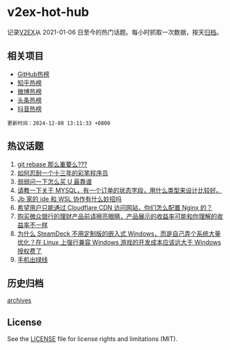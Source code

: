# v2ex-hot-hub

 记录[V2EX](https://www.v2ex.com/)从 2021-01-06 日至今的热门话题。每小时抓取一次数据，按天[归档](archives)。
 
 ## 相关项目

- [GitHub热榜](https://github.com/lonnyzhang423/github-hot-hub)
- [知乎热榜](https://github.com/lonnyzhang423/zhihu-hot-hub)
- [微博热榜](https://github.com/lonnyzhang423/weibo-hot-hub)
- [头条热榜](https://github.com/lonnyzhang423/toutiao-hot-hub)
- [抖音热榜](https://github.com/lonnyzhang423/douyin-hot-hub)


 `更新时间：2024-12-08 13:11:33 +0800`

## 热议话题

1. [git rebase 那么重要么???](https://www.v2ex.com/t/1095752)
1. [如何忍耐一个十三年的彩笔程序员](https://www.v2ex.com/t/1095825)
1. [弱弱问一下怎么买 U 最靠谱](https://www.v2ex.com/t/1095788)
1. [请教一下关于 MYSQL，有一个订单的状态字段，用什么类型来设计比较好。](https://www.v2ex.com/t/1095729)
1. [Jb 家的 ide 和 WSL 协作有什么妙招吗](https://www.v2ex.com/t/1095719)
1. [希望用户只能通过 Cloudflare CDN 访问网站，你们怎么配置 Nginx 的？](https://www.v2ex.com/t/1095751)
1. [购买微众银行的理财产品前请擦亮眼睛，产品展示的收益率可能和你理解的收益率不一样](https://www.v2ex.com/t/1095811)
1. [为什么 SteamDeck 不用定制版的嵌入式 Windows，而是自己弄个系统大量优化？在 Linux 上强行兼容 Windows 游戏的开发成本应该远大于 Windows 授权费了](https://www.v2ex.com/t/1095818)
1. [手机出绿线](https://www.v2ex.com/t/1095743)

## 历史归档

[archives](archives)

## License

See the [LICENSE](LICENSE) file for license rights and limitations (MIT).
